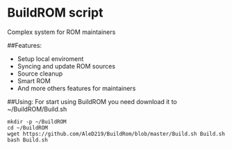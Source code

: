 # BuildROM script

Complex system for ROM maintainers

##Features:
* Setup local enviroment
* Syncing and update ROM sources
* Source cleanup
* Smart ROM
* And more others features for maintainers

##Using:
For start using BuildROM you need download it to ~/BuildROM/Build.sh


    mkdir -p ~/BuildROM 
    cd ~/BuildROM
    wget https://github.com/AleD219/BuildRom/blob/master/Build.sh Build.sh
    bash Build.sh

